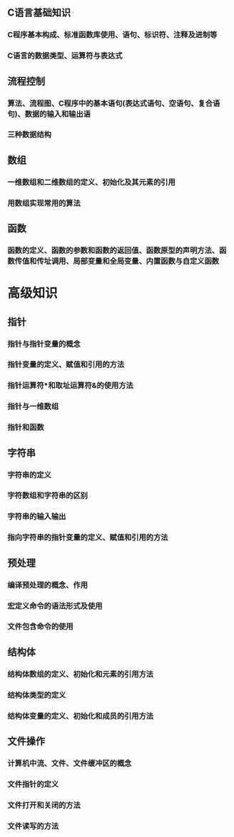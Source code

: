 ## C语言基础知识
### C程序基本构成、标准函数库使用、语句、标识符、注释及进制等
### C语言的数据类型、运算符与表达式

## 流程控制
### 算法、流程图、C程序中的基本语句(表达式语句、空语句、复合语句)、数据的输入和输出语
### 三种数据结构

## 数组
### 一维数组和二维数组的定义、初始化及其元素的引用
### 用数组实现常用的算法

## 函数
### 函数的定义、函数的参数和函数的返回值、函数原型的声明方法、函数传值和传址调用、局部变量和全局变量、内置函数与自定义函数

# 高级知识

## 指针
### 指针与指针变量的概念
### 指针变量的定义、赋值和引用的方法
### 指针运算符\*和取址运算符&的使用方法
### 指针与一维数组
### 指针和函数

## 字符串
### 字符串的定义
### 字符数组和字符串的区别
### 字符串的输入输出
### 指向字符串的指针变量的定义、赋值和引用的方法

## 预处理
### 编译预处理的概念、作用
### 宏定义命令的语法形式及使用
### 文件包含命令的使用

## 结构体
### 结构体数组的定义、初始化和元素的引用方法
### 结构体类型的定义
### 结构体变量的定义、初始化和成员的引用方法

## 文件操作
### 计算机中流、文件、文件缓冲区的概念
### 文件指针的定义
### 文件打开和关闭的方法
### 文件读写的方法
